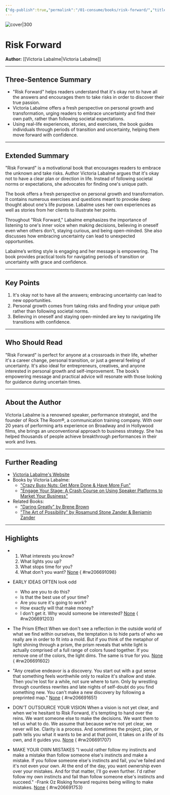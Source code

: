 ```yaml
---
{"dg-publish":true,"permalink":"/01-consume/books/risk-forward/","title":"Risk Forward","tags":["personal-growth","self-help","motivation","entrepreneurship","life-transitions"]}
---
```



![cover|300](http://books.google.com/books/content?id=8MT8DwAAQBAJ&printsec=frontcover&img=1&zoom=1&source=gbs_api)

# Risk Forward
**Author:** [[Victoria Labalme\|Victoria Labalme]]

---

## Three-Sentence Summary
- "Risk Forward" helps readers understand that it's okay not to have all the answers and encourages them to take risks in order to discover their true passion.
- Victoria Labalme offers a fresh perspective on personal growth and transformation, urging readers to embrace uncertainty and find their own path, rather than following societal expectations.
- Using real-life experiences, stories, and exercises, the book guides individuals through periods of transition and uncertainty, helping them move forward with confidence.

---

## Extended Summary
"Risk Forward" is a motivational book that encourages readers to embrace the unknown and take risks. Author Victoria Labalme argues that it's okay not to have a clear plan or direction in life. Instead of following societal norms or expectations, she advocates for finding one's unique path. 

The book offers a fresh perspective on personal growth and transformation. It contains numerous exercises and questions meant to provoke deep thought about one's life purpose. Labalme uses her own experiences as well as stories from her clients to illustrate her points.

Throughout "Risk Forward," Labalme emphasizes the importance of listening to one's inner voice when making decisions, believing in oneself even when others don't, staying curious, and being open-minded. She also discusses how embracing uncertainty can lead to unexpected opportunities.

Labalme’s writing style is engaging and her message is empowering. The book provides practical tools for navigating periods of transition or uncertainty with grace and confidence.

---

## Key Points
1. It's okay not to have all the answers; embracing uncertainty can lead to new opportunities.
2. Personal growth comes from taking risks and finding your unique path rather than following societal norms.
3. Believing in oneself and staying open-minded are key to navigating life transitions with confidence.

---

## Who Should Read
"Risk Forward" is perfect for anyone at a crossroads in their life, whether it's a career change, personal transition, or just a general feeling of uncertainty. It's also ideal for entrepreneurs, creatives, and anyone interested in personal growth and self-improvement. The book’s empowering message and practical advice will resonate with those looking for guidance during uncertain times.

---

## About the Author
Victoria Labalme is a renowned speaker, performance strategist, and the founder of Rock The Room®, a communication training company. With over 20 years of performing arts experience on Broadway and in Hollywood films, she brings an unconventional approach to business strategy. She has helped thousands of people achieve breakthrough performances in their work and lives.

---

## Further Reading
- [Victoria Labalme's Website](https://www.victorialabalme.com/)
- Books by Victoria Labalme:
  - ["Crazy Busy Nuts: Get More Done & Have More Fun"](https://example.com)
  - ["Engage Your Stage: A Crash Course on Using Speaker Platforms to Market Your Business"](https://example.com)
- Related Books:
  - ["Daring Greatly" by Brene Brown](https://example.com)
  - ["The Art of Possibility" by Rosamund Stone Zander & Benjamin Zander](https://example.com)

---

## Highlights
- 1. What interests you know?
  2. What lights you up?
  3. What stops time for you?
  4. What don't you want? [None](https://readwise.io/open/206691098)
{ #rw206691098}


- EARLY IDEAS OFTEN look odd
  - Who are you to do this?
  - Is that the best use of your time?
  - Are you sure it's going to work?
  - How exactly will that make money?
  - I don't get it. Why would someone be interested? [None](https://readwise.io/open/206691203)
{ #rw206691203}


- The Prism Effect
  When we don't see a reflection in the outside world of what we find within ourselves, the temptation is to hide parts of who we really are in order to fit into a mold.
  But if you think of the metaphor of light shining through a prism, the prism reveals that white light is actually comprised of a full range of colors fused together.
  If you remove one of the colors, the light dims.
  The same is true for you. [None](https://readwise.io/open/206691602)
{ #rw206691602}


- "Any creative endeavor is a discovery. You start out with a gut sense that something feels worthwhile only to realize it's shallow and stale. Then you're lost for a while, not sure where to turn. Only by wrestling through countless rewrites and late nights of self-doubt do you find something new. You can't make a new discovery by following a preprinted map." [None](https://readwise.io/open/206691651)
{ #rw206691651}


- DON'T OUTSOURCE YOUR VISION 
  When a vision is not yet clear, and when we're hesitant to Risk Forward, it's tempting to hand over the reins.
  We want someone else to make the decisions. We want them to tell us what to do.
  We assume that because we're not yet clear, we never will be.
  Clarity is a process.
  And sometimes the project, plan, or path tells you what it wants to be and at that point, it takes on a life of its own, and it guides you. [None](https://readwise.io/open/206691707)
{ #rw206691707}


- MAKE YOUR OWN MISTAKES 
  "I would rather follow my instincts and make a mistake than follow someone else's instincts and make a mistake. If you follow someone else's instincts and fail, you've failed and it's not even your own. At the end of the day, you want ownership even over your mistakes. And for that matter, l'll go even further. I'd rather follow my own instincts and fail than follow someone else's instincts and succeed." -Frank Oz 
  Risking forward requires being willing to make mistakes. [None](https://readwise.io/open/206691753)
{ #rw206691753}


